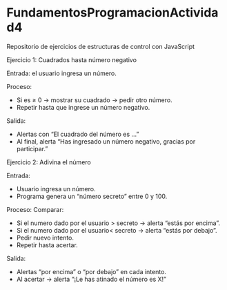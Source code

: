 # FundamentosProgramacionActividad4
Repositorio de ejercicios de estructuras de control con JavaScript

Ejercicio 1: Cuadrados hasta número negativo

Entrada: el usuario ingresa un número.

Proceso:
  - Si es ≥ 0 → mostrar su cuadrado → pedir otro número.
  - Repetir hasta que ingrese un número negativo.

Salida:
  - Alertas con “El cuadrado del número es …”
  - Al final, alerta “Has ingresado un número negativo, gracias por participar.”

Ejercicio 2: Adivina el número

Entrada: 
  - Usuario ingresa un número.
  - Programa genera un “número secreto” entre 0 y 100.

Proceso:
  Comparar:
   - Si el numero dado por el usuario > secreto → alerta “estás por encima”.
   - Si el numero dado por el usuario< secreto → alerta “estás por debajo”.
   - Pedir nuevo intento.
   - Repetir hasta acertar.

Salida:
   - Alertas “por encima” o “por debajo” en cada intento.
   - Al acertar → alerta “¡Le has atinado el número es X!”
